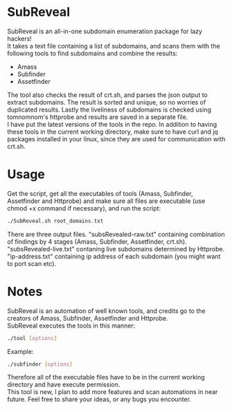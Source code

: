 # SubReveal
SubReveal is an all-in-one subdomain enumeration package for lazy hackers!  
It takes a text file containing a list of subdomains, and scans them with the following tools to find subdomains and combine the results:  
- Amass
- Subfinder
- Assetfinder  

The tool also checks the result of crt.sh, and parses the json output to extract subdomains. The result is sorted and unique, so no worries of duplicated results.
Lastly the liveliness of subdomains is checked using tomnomnom's httprobe and results are saved in a separate file.  
I have put the latest versions of the tools in the repo. In addition to having these tools in the current working directory, make sure to have
curl and jq packages installed in your linux, since they are used for communication with crt.sh.
# Usage
Get the script, get all the executables of tools (Amass, Subfinder, Assetfinder and Httprobe) and make sure all files are executable (use chmod +x command if necessary), and run the script:
```bash
./SubReveal.sh root_domains.txt
```  
There are three output files. "subsRevealed-raw.txt" containing combination of findings by 4 stages (Amass, Subfinder, Assetfinder, crt.sh). "subsRevealed-live.txt" contaning live subdomains determined by Httprobe. "ip-address.txt" containing ip address of each subdomain (you might want to port scan etc).
# Notes
SubReveal is an automation of well known tools, and credits go to the creators of Amass, Subfinder, Assetfinder and Httprobe.  
SubReveal executes the tools in this manner:
```bash
./tool [options]
```
Example:
```bash
./subfinder [options]
```
Therefore all of the executable files have to be in the current working directory and have execute permission.  
This tool is new, I plan to add more features and scan automations in near future. Feel free to share your ideas, or any bugs you encounter.
